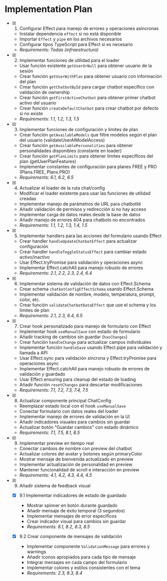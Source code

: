 # Implementation Plan

- [x] 1. Configurar Effect para manejo de errores y operaciones asíncronas

  - Instalar dependencia `effect` si no está disponible
  - Importar `Effect` y `pipe` en los archivos necesarios
  - Configurar tipos TypeScript para Effect si es necesario
  - _Requirements: Todas (infraestructura)_

- [x] 2. Implementar funciones de utilidad para el loader

  - Usar función existente `getUserOrNull` para obtener usuario de la sesión
  - Crear función `getUserWithPlan` para obtener usuario con información del plan
  - Crear función `getChatbotById` para cargar chatbot específico con validación de ownership
  - Crear función `getFirstActiveChatbot` para obtener primer chatbot activo del usuario
  - Crear función `createDefaultChatbot` para crear chatbot por defecto si no existe
  - _Requirements: 1.1, 1.2, 1.3, 1.5_

- [x] 3. Implementar funciones de configuración y límites de plan

  - Crear función `getAvailableModels` que filtre modelos según el plan del usuario (validateUserAIModelAccess)
  - Crear función `getAvailablePersonalities` para obtener personalidades disponibles (constante en loader)
  - Crear función `getPlanLimits` para obtener límites específicos del plan (getUserPlanFeatures)
  - Implementar constantes de configuración para planes FREE y PRO (Plans.FREE, Plans.PRO)
  - _Requirements: 6.1, 6.2, 6.5_

- [x] 4. Actualizar el loader de la ruta chat/config

  - Modificar el loader existente para usar las funciones de utilidad creadas
  - Implementar manejo de parámetros de URL para chatbotId
  - Añadir validación de permisos y redirección si no hay acceso
  - Implementar carga de datos reales desde la base de datos
  - Añadir manejo de errores 404 para chatbots no encontrados
  - _Requirements: 1.1, 1.2, 1.3, 1.4, 1.5_

- [x] 5. Implementar handlers para las acciones del formulario usando Effect

  - Crear handler `handleUpdateChatbotEffect` para actualizar configuración
  - Crear handler `handleToggleStatusEffect` para cambiar estado activo/inactivo
  - Usar Effect.tryPromise para validación y operaciones async
  - Implementar Effect.catchAll para manejo robusto de errores
  - _Requirements: 2.1, 2.2, 2.3, 2.4, 6.4_

- [x] 6. Implementar sistema de validación de datos con Effect.Schema

  - Crear schema `chatbotConfigEffectSchema` usando Effect.Schema
  - Implementar validación de nombre, modelo, temperatura, prompt, color, etc.
  - Crear función `validateChatbotDataEffect` que use el schema y los límites de plan
  - _Requirements: 2.1, 2.3, 6.4, 6.5_

- [x] 7. Crear hook personalizado para manejo de formulario con Effect

  - Implementar hook `useManualSave` con estado de formulario
  - Añadir tracking de cambios sin guardar (`hasChanges`)
  - Crear función `handleChange` para actualizar campos individuales
  - Implementar función `handleSave` usando Effect.pipe para validación y llamada a API
  - Usar Effect.sync para validación síncrona y Effect.tryPromise para operaciones async
  - Implementar Effect.catchAll para manejo robusto de errores de validación y guardado
  - Usar Effect.ensuring para cleanup del estado de loading
  - Añadir función `resetChanges` para descartar modificaciones
  - _Requirements: 7.1, 7.2, 7.3, 7.4, 7.5_

- [x] 8. Actualizar componente principal ChatConfig

  - Reemplazar estado local con el hook `useManualSave`
  - Conectar formulario con datos reales del loader
  - Implementar manejo de errores de validación en la UI
  - Añadir indicadores visuales para cambios sin guardar
  - Actualizar botón "Guardar cambios" con estado dinámico
  - _Requirements: 7.1, 7.5, 8.1, 8.5_

- [x] 9. Implementar preview en tiempo real

  - Conectar cambios de nombre con preview del chatbot
  - Actualizar colores del avatar y botones según primaryColor
  - Mostrar mensaje de bienvenida actualizado en preview
  - Implementar actualización de personalidad en preview
  - Mantener funcionalidad de scroll e interacción en preview
  - _Requirements: 4.1, 4.2, 4.3, 4.4, 4.5_

- [x] 9. Añadir sistema de feedback visual

  - [x] 9.1 Implementar indicadores de estado de guardado

    - Mostrar spinner en botón durante guardado
    - Añadir mensaje de éxito temporal (3 segundos)
    - Implementar mensajes de error específicos
    - Crear indicador visual para cambios sin guardar
    - _Requirements: 8.1, 8.2, 8.3, 8.5_

  - [x] 9.2 Crear componente de mensajes de validación
    - Implementar componente `ValidationMessage` para errores y warnings
    - Añadir iconos apropiados para cada tipo de mensaje
    - Integrar mensajes en cada campo del formulario
    - Implementar colores y estilos consistentes con el tema
    - _Requirements: 2.3, 8.3, 8.4_
